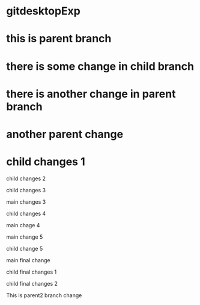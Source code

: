 # gitdesktopExp

# this is parent branch

# there is some change in child branch

# there is another change in parent branch

# another parent change

# child changes 1

child changes 2

child changes 3

main changes 3

child changes 4

main chage 4

main change 5

child change 5

main final change

child final changes 1

child final changes 2

This is parent2 branch change

